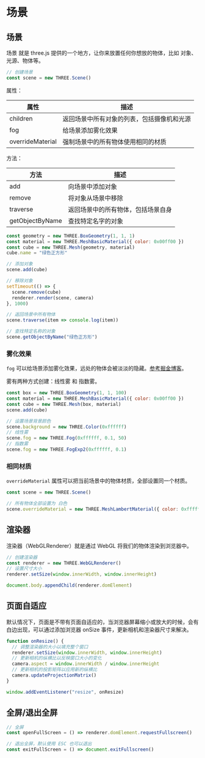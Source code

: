 # 场景

## 场景

场景 就是 three.js 提供的一个地方，让你来放置任何你想放的物体，比如 对象、光源、物体等。

```JavaScript
// 创建场景
const scene = new THREE.Scene()
```

属性：

|属性|描述|
|-|-|
|children|返回场景中所有对象的列表，包括摄像机和光源|
|fog|给场景添加雾化效果|
|overrideMaterial|强制场景中的所有物体使用相同的材质|

方法：

|方法|描述|
|-|-|
|add|向场景中添加对象|
|remove|将对象从场景中移除|
|traverse|返回场景中的所有物体，包括场景自身|
|getObjectByName|查找特定名字的对象|

```JavaScript
const geometry = new THREE.BoxGeometry(1, 1, 1)
const material = new THREE.MeshBasicMaterial({ color: 0x00ff00 })
const cube = new THREE.Mesh(geometry, material)
cube.name = "绿色正方形"

// 添加对象
scene.add(cube)

// 移除对象
setTimeout(() => {
  scene.remove(cube)
  renderer.render(scene, camera)
}, 1000)

// 返回场景中所有物体
scene.traverse(item => console.log(item))

// 查找特定名称的对象
scene.getObjectByName("绿色正方形")
```



### 雾化效果

`fog` 可以给场景添加雾化效果，远处的物体会被淡淡的隐藏。[参考掘金博客](https://juejin.cn/post/7107272960754319397#heading-10)。

雾有两种方式创建：线性雾 和 指数雾。

```JavaScript {9,11}
const box = new THREE.BoxGeometry(1, 1, 100)
const material = new THREE.MeshBasicMaterial({ color: 0x00ff00 })
const cube = new THREE.Mesh(box, material)
scene.add(cube)

// 设置场景背景颜色
scene.background = new THREE.Color(0xffffff)
// 线性雾
scene.fog = new THREE.Fog(0xffffff, 0.1, 50)
// 指数雾
scene.fog = new THREE.FogExp2(0xffffff, 0.1)
```



### 相同材质

`overrideMaterial` 属性可以把当前场景中的物体材质，全部设置同一个材质。

```JavaScript
const scene = new THREE.Scene()

// 所有物体全部设置为 白色
scene.overrideMaterial = new THREE.MeshLambertMaterial({ color: 0xffffff })
```



## 渲染器

渲染器（WebGLRenderer）就是通过 WebGL 将我们的物体渲染到浏览器中。

```JavaScript
// 创建渲染器
const renderer = new THREE.WebGLRenderer()
// 设置尺寸大小
renderer.setSize(window.innerWidth, window.innerHeight)

document.body.appendChild(renderer.domElement)
```



## 页面自适应

默认情况下，页面是不带有页面自适应的，当浏览器屏幕缩小或放大的时候，会有白边出现，可以通过添加浏览器 onSize 事件，更新相机和渲染器尺寸来解决。

```JavaScript
function onResize() {
  // 调整渲染器的大小以填充整个窗口
  renderer.setSize(window.innerWidth, window.innerHeight)
  // 更新相机的纵横比以反映窗口大小的变化
  camera.aspect = window.innerWidth / window.innerHeight
  // 更新相机的投影矩阵以应用新的纵横比
  camera.updateProjectionMatrix()
}

window.addEventListener("resize", onResize)
```



## 全屏/退出全屏

```JavaScript
// 全屏
const openFullScreen = () => renderer.domElement.requestFullscreen()

// 退出全屏，默认使用 ESC 也可以退出
const exitFullScreen = () => document.exitFullscreen()
```

